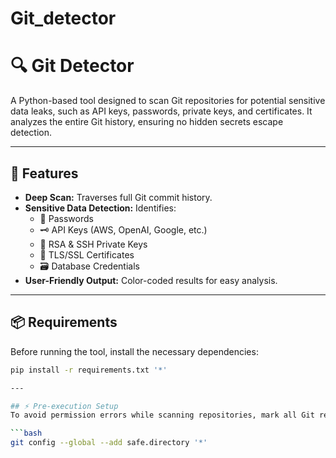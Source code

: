 # Git_detector
# 🔍 Git Detector

A Python-based tool designed to scan Git repositories for potential sensitive data leaks, such as API keys, passwords, private keys, and certificates. It analyzes the entire Git history, ensuring no hidden secrets escape detection.

---

## 🚀 Features
- **Deep Scan:** Traverses full Git commit history.
- **Sensitive Data Detection:** Identifies:
  - 🔑 Passwords
  - 🗝️ API Keys (AWS, OpenAI, Google, etc.)
  - 📄 RSA & SSH Private Keys
  - 🔐 TLS/SSL Certificates
  - 🗃️ Database Credentials
- **User-Friendly Output:** Color-coded results for easy analysis.

---

## 📦 Requirements
Before running the tool, install the necessary dependencies:

```bash
pip install -r requirements.txt '*'

---

## ⚡ Pre-execution Setup
To avoid permission errors while scanning repositories, mark all Git repos as trusted:

```bash
git config --global --add safe.directory '*'
